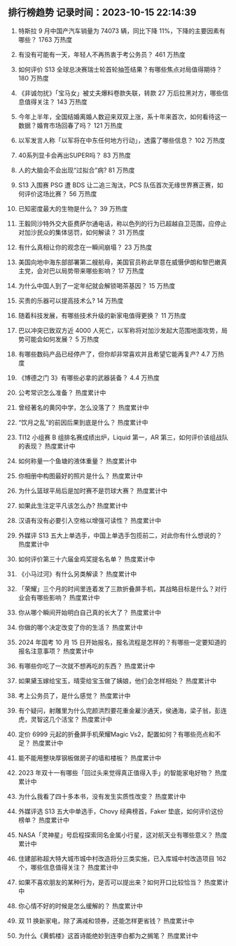 
## 排行榜趋势 记录时间：2023-10-15 22:14:39
  
  1. 特斯拉 9 月中国产汽车销量为 74073 辆，同比下降 11%，下降的主要因素有哪些？ 1763 万热度
    
  2. 有没有可能有一天，年轻人不再热衷于考公务员？ 461 万热度
    
  3. 如何评价 S13 全球总决赛瑞士轮首轮抽签结果？有哪些焦点对局值得期待？ 180 万热度
    
  4. 《非诚勿扰》「宝马女」被丈夫爆料卷款失联，转款 27 万后拉黑对方，哪些信息值得关注？ 143 万热度
    
  5. 今年上半年，全国结婚离婚人数迎来双双上涨，系十年来首次，如何看待这一数据？婚育市场回春了吗？ 121 万热度
    
  6. 以军发言人称「以军将在中东任何地方行动」，透露了哪些信息？ 102 万热度
    
  7. 40系列显卡会再出SUPER吗？ 83 万热度
    
  8. 人的大脑会不会出现“过拟合”病? 81 万热度
    
  9. S13 入围赛 PSG 遭 BDS 让二追三淘汰，PCS 队伍首次无缘世界赛正赛，如何评价这场比赛？ 56 万热度
    
  10. 已知密度最大的生物是什么？ 39 万热度
    
  11. 王毅同沙特外交大臣费萨尔通电话，称以色列的行为已超越自卫范围，应停止对加沙民众的集体惩罚，如何解读？ 31 万热度
    
  12. 有什么真相让你的观念在一瞬间崩塌？ 23 万热度
    
  13. 美国向地中海东部部署第二艘航母，美国官员称此举意在威慑伊朗和黎巴嫩真主党，会对巴以局势带来哪些影响？ 17 万热度
    
  14. 为什么中国人到了一定年纪就会解锁喝茶基因？ 15 万热度
    
  15. 买贵的乐器可以提高技术么? 14 万热度
    
  16. 随着科技发展，有哪些技术升级的新家电值得更换？ 11 万热度
    
  17. 巴以冲突已致双方近 4000 人死亡，以军称将对加沙发起大范围地面攻势，局势可能会如何发展？ 5 万热度
    
  18. 有哪些数码产品已经停产了，但你却非常喜欢并且希望它能再复产? 4.7 万热度
    
  19. 《博德之门 3》有哪些必拿的武器装备？ 4.4 万热度
    
  20. 公考常识怎么准备？ 热度累计中
    
  21. 曾经著名的黄冈中学，怎么没落了？ 热度累计中
    
  22. “饮月之乱”的前因后果到底是什么？ 热度累计中
    
  23. TI12 小组赛 B 组排名赛成绩出炉，Liquid 第一，AR 第三，如何评价该组战队的表现？ 热度累计中
    
  24. 如何称量一个鱼塘的液体重量？ 热度累计中
    
  25. 你相册中构图最好的照片是什么？ 热度累计中
    
  26. 为什么篮球平局后是加时赛不是罚球大赛？ 热度累计中
    
  27. 如果此生注定平凡该怎么办? 热度累计中
    
  28. 汉语有没有必要引入空格以增强可读性？ 热度累计中
    
  29. 外媒评 S13 五大上单选手，中国上单选手包揽前二，对此你有什么想说的？ 热度累计中
    
  30. 如何评价第三十六届金鸡奖提名名单？ 热度累计中
    
  31. 《小马过河》有什么另类解读？ 热度累计中
    
  32. 「荣耀」三个月的时间里连着发了三款折叠屏手机，其战略目标是什么？对行业会有哪些影响？ 热度累计中
    
  33. 你从哪个瞬间开始明白自己真的长大了？ 热度累计中
    
  34. 你做的哪个决定改变了你的生活？ 热度累计中
    
  35. 2024 年国考 10 月 15 日开始报名，报名流程是怎样的？有哪些一定要知道的报名注意事项？ 热度累计中
    
  36. 有哪些你吃了一次就不想再吃的东西？ 热度累计中
    
  37. 如果黛玉嫁给宝玉，晴雯给宝玉做了姨娘，他们会怎样相处？ 热度累计中
    
  38. 考上公务员了，是什么感觉？ 热度累计中
    
  39. 有个疑问，射雕里为什么完颜洪烈要花重金雇沙通天，侯通海，梁子翁，彭连虎，灵智这几个活宝？ 热度累计中
    
  40. 定价 6999 元起的折叠屏手机荣耀Magic Vs2，配置如何？有哪些亮点和不足？ 热度累计中
    
  41. 能不能用整块厚钢板做房子的墙和楼板？ 热度累计中
    
  42. 2023 年双十一有哪些「回过头来觉得真正值得入手」的智能家电好物？ 热度累计中
    
  43. 为什么我看了四十多本书，没有发生实质性改变？ 热度累计中
    
  44. 外媒评选 S13 五大中单选手，Chovy 经典榜首，Faker 垫底，如何评价这份榜单？ 热度累计中
    
  45. NASA「灵神星」号启程探索同名金属小行星，这对航天业有哪些意义？ 热度累计中
    
  46. 住建部称超大特大城市城中村改造将分三类实施，已入库城中村改造项目 162 个，哪些信息值得关注？ 热度累计中
    
  47. 如果不喜欢朋友的某种行为，是否可以提出来？如何开口比较恰当？ 热度累计中
    
  48. 你心情不好的时候是怎么缓解的？ 热度累计中
    
  49. 双 11 换新家电，除了满减和领券，还能怎样更省钱？ 热度累计中
    
  50. 为什么《黄鹤楼》这首诗能绝妙到连李白都为之搁笔？ 热度累计中
    